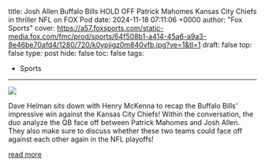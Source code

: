 title: Josh Allen Buffalo Bills HOLD OFF Patrick Mahomes Kansas City Chiefs in thriller NFL on FOX Pod
date: 2024-11-18 07:11:06 +0000
author: "Fox Sports"
cover: https://a57.foxsports.com/static-media.fox.com/fmc/prod/sports/64f508b1-a414-45a6-a9a3-8e46be70afd4/1280/720/k0ypjigz0m840vfb.jpg?ve=1&tl=1
draft: false
top: false
type: post
hide: false
toc: false
tags:
  - Sports
---

![](https://a57.foxsports.com/static-media.fox.com/fmc/prod/sports/64f508b1-a414-45a6-a9a3-8e46be70afd4/1280/720/k0ypjigz0m840vfb.jpg?ve=1&tl=1)

Dave Helman sits down with Henry McKenna to recap the Buffalo Bills' impressive win against the Kansas City Chiefs! Within the conversation, the duo analyze the QB face off between Patrick Mahomes and Josh Allen. They also make sure to discuss whether these two teams could face off against each other again in the NFL playoffs!

[read more](https://www.foxsports.com/watch/fmc-x4c67anqnna7hhhm)
